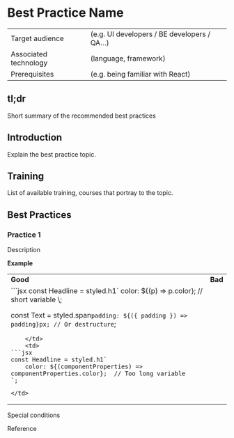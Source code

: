 # Best Practice Name

|  |  |
| --- | --- |
| Target audience | (e.g. UI developers / BE developers / QA…) |
| Associated technology | (language, framework) |
| Prerequisites | (e.g. being familiar with React) |

## tl;dr

Short summary of the recommended best practices

## Introduction

Explain the best practice topic.

## Training

List of available training, courses that portray to the topic.

## Best Practices

### Practice 1

Description

**Example**

<table>
  <tr>
    <td>
        <strong>Good</strong>
    </td>
    <td>
        <strong>Bad</strong>
    </td>
  </tr>
  <tr>
    <td>
```jsx
const Headline = styled.h1`
    color: ${(p) => p.color}; // short variable
\;

const Text = styled.span`
    padding: ${({ padding }) => padding}px; // Or destructure
`;
```
    </td>
    <td>
```jsx
const Headline = styled.h1`
    color: ${(componentProperties) => componentProperties.color};  // Too long variable
`;
```
    </td>
  </tr>
</table>


Special conditions

Reference
